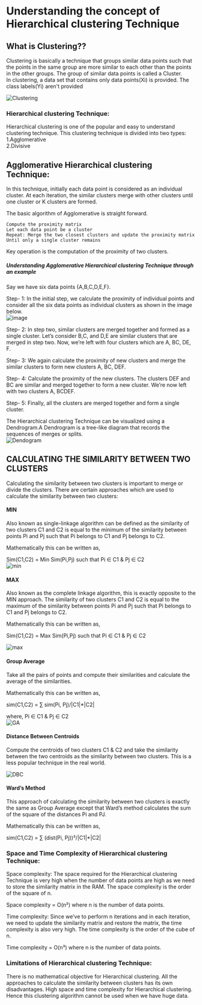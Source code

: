 # Understanding the concept of Hierarchical clustering Technique  
  
## What is Clustering??

Clustering is basically a technique that groups similar data points such that the points in the same group are more similar to each other than the points in the other groups. The group of similar data points is called a Cluster.  
In clustering, a data set that contains only data points(Xi) is provided. The class labels(Yi) aren't provided

![Clustering](https://miro.medium.com/max/1400/1*aZdqqvSkDcZj4SE3PK9j_Q.png)

### Hierarchical clustering Technique:

Hierarchical clustering is one of the popular and easy to understand clustering technique. This clustering technique is divided into two types:  
  1.Agglomerative  
  2.Divisive  
  
## Agglomerative Hierarchical clustering Technique:   
In this technique, initially each data point is considered as an individual cluster. At each iteration, the similar clusters merge with other clusters until one cluster or K clusters are formed.  

The basic algorithm of Agglomerative is straight forward.  

    Compute the proximity matrix
    Let each data point be a cluster
    Repeat: Merge the two closest clusters and update the proximity matrix
    Until only a single cluster remains

Key operation is the computation of the proximity of two clusters.  
  
  
##### Understanding Agglomerative Hierarchical clustering Technique through an example
Say we have six data points {A,B,C,D,E,F}.

Step- 1: In the initial step, we calculate the proximity of individual points and consider all the six data points as individual clusters as shown in the image below.  
![image](https://miro.medium.com/max/848/1*3pMZjFiiaaLcfSZBKDjbXA.png)  

Step- 2: In step two, similar clusters are merged together and formed as a single cluster. Let’s consider B,C, and D,E are similar clusters that are merged in step two. Now, we’re left with four clusters which are A, BC, DE, F.  

Step- 3: We again calculate the proximity of new clusters and merge the similar clusters to form new clusters A, BC, DEF.  

Step- 4: Calculate the proximity of the new clusters. The clusters DEF and BC are similar and merged together to form a new cluster. We’re now left with two clusters A, BCDEF.  

Step- 5: Finally, all the clusters are merged together and form a single cluster.  
  
The Hierarchical clustering Technique can be visualized using a Dendrogram.A Dendrogram is a tree-like diagram that records the sequences of merges or splits.  
![Dendogram](https://miro.medium.com/max/1000/1*JPQRbJDw2E1_HEvwzVTDDw.jpeg)  


## CALCULATING THE SIMILARITY BETWEEN TWO CLUSTERS 

Calculating the similarity between two clusters is important to merge or divide the clusters. There are certain approaches which are used to calculate the similarity between two clusters:  

#### MIN
Also known as single-linkage algorithm can be defined as the similarity of two clusters C1 and C2 is equal to the minimum of the similarity between points Pi and Pj such that Pi belongs to C1 and Pj belongs to C2.

Mathematically this can be written as,

Sim(C1,C2) = Min Sim(Pi,Pj) such that Pi ∈ C1 & Pj ∈ C2  
![min](https://miro.medium.com/max/982/1*mtDL2TynaiwpJlhLdecFYQ.jpeg)


#### MAX
Also known as the complete linkage algorithm, this is exactly opposite to the MIN approach. The similarity of two clusters C1 and C2 is equal to the maximum of the similarity between points Pi and Pj such that Pi belongs to C1 and Pj belongs to C2.

Mathematically this can be written as,  
  
Sim(C1,C2) = Max Sim(Pi,Pj) such that Pi ∈ C1 & Pj ∈ C2  

![max](https://miro.medium.com/max/982/1*nRYZyjoT1ZRzlWp3oP0_QQ.jpeg)  

#### Group Average   
Take all the pairs of points and compute their similarities and calculate the average of the similarities.

Mathematically this can be written as,

sim(C1,C2) = ∑ sim(Pi, Pj)/|C1|*|C2|

where, Pi ∈ C1 & Pj ∈ C2  
![GA](https://miro.medium.com/max/982/1*CMHO0wpT8hCkR_xCQW2ggQ.jpeg)  


#### Distance Between Centroids  
Compute the centroids of two clusters C1 & C2 and take the similarity between the two centroids as the similarity between two clusters. This is a less popular technique in the real world.  

![DBC](https://miro.medium.com/max/982/1*2AYd0CXANWsM8MLwmrJzYQ.jpeg)  

#### Ward’s Method
This approach of calculating the similarity between two clusters is exactly the same as Group Average except that Ward’s method calculates the sum of the square of the distances Pi and PJ.

Mathematically this can be written as,

sim(C1,C2) = ∑ (dist(Pi, Pj))²/|C1|*|C2|  


### Space and Time Complexity of Hierarchical clustering Technique:

Space complexity: The space required for the Hierarchical clustering Technique is very high when the number of data points are high as we need to store the similarity matrix in the RAM. The space complexity is the order of the square of n.

Space complexity = O(n²) where n is the number of data points.

Time complexity: Since we’ve to perform n iterations and in each iteration, we need to update the similarity matrix and restore the matrix, the time complexity is also very high. The time complexity is the order of the cube of n.

Time complexity = O(n³) where n is the number of data points.

### Limitations of Hierarchical clustering Technique:

There is no mathematical objective for Hierarchical clustering.
All the approaches to calculate the similarity between clusters has its own disadvantages.
High space and time complexity for Hierarchical clustering. Hence this clustering algorithm cannot be used when we have huge data.
